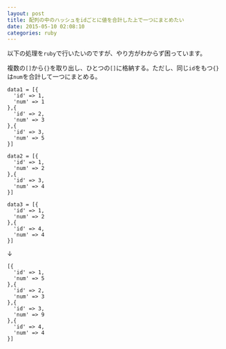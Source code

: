 ```yaml
---
layout: post
title: 配列の中のハッシュをidごとに値を合計した上で一つにまとめたい
date: 2015-05-10 02:08:10
categories: ruby
---
```

<!-- {% raw %} -->
<p>以下の処理を<code>ruby</code>で行いたいのですが、やり方がわからず困っています。</p>

<p>複数の<code>[]</code>から<code>{}</code>を取り出し、ひとつの<code>[]</code>に格納する。ただし、同じ<code>id</code>をもつ<code>{}</code>は<code>num</code>を合計して一つにまとめる。</p>

<pre><code>data1 = [{
  'id' =&gt; 1,
  'num' =&gt; 1
},{
  'id' =&gt; 2,
  'num' =&gt; 3
},{
  'id' =&gt; 3,
  'num' =&gt; 5
}]

data2 = [{
  'id' =&gt; 1,
  'num' =&gt; 2
},{
  'id' =&gt; 3,
  'num' =&gt; 4
}]

data3 = [{
  'id' =&gt; 1,
  'num' =&gt; 2
},{
  'id' =&gt; 4,
  'num' =&gt; 4
}]
</code></pre>

<p>↓</p>

<pre><code>[{
  'id' =&gt; 1,
  'num' =&gt; 5
},{
  'id' =&gt; 2,
  'num' =&gt; 3
},{
  'id' =&gt; 3,
  'num' =&gt; 9
},{
  'id' =&gt; 4,
  'num' =&gt; 4
}]
</code></pre>
<!-- {% endraw %} -->
